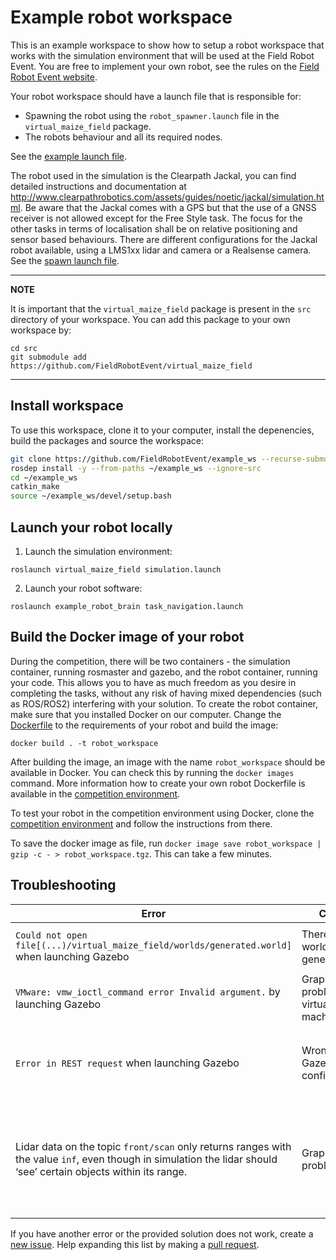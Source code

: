 # Example robot workspace
This is an example workspace to show how to setup a robot workspace that works with the simulation environment that will be used at the Field Robot Event. You are free to implement your own robot, see the rules on the [Field Robot Event website](https://www.fieldrobot.com/event/index.php/contest-hybrid/tasks-h/).

Your robot workspace should have a launch file that is responsible for:
* Spawning the robot using the `robot_spawner.launch` file in the `virtual_maize_field` package.
* The robots behaviour and all its required nodes.

See the [example launch file](src/example_robot_brain/launch/task_navigation.launch).

The robot used in the simulation is the Clearpath Jackal, you can find detailed instructions and documentation at http://www.clearpathrobotics.com/assets/guides/noetic/jackal/simulation.html. Be aware that the Jackal comes with a GPS but that the use of a GNSS receiver is not allowed except for the Free Style task. The focus for the other tasks in terms of localisation shall be on relative positioning and sensor based behaviours. There are different configurations for the Jackal robot available, using a LMS1xx lidar and camera or a Realsense camera. See the [spawn launch file](src/example_robot_description/launch/spawn_example_robot.launch).

---
**NOTE**

It is important that the `virtual_maize_field` package is present in the `src` directory of your workspace. You can add this package to your own workspace by:
```commandline
cd src
git submodule add https://github.com/FieldRobotEvent/virtual_maize_field
```
---

## Install workspace
To use this workspace, clone it to your computer, install the depenencies, build the packages and source the workspace:
```bash
git clone https://github.com/FieldRobotEvent/example_ws --recurse-submodules ~/example_ws
rosdep install -y --from-paths ~/example_ws --ignore-src
cd ~/example_ws
catkin_make
source ~/example_ws/devel/setup.bash
```

## Launch your robot locally
1. Launch the simulation environment:
```commandline
roslaunch virtual_maize_field simulation.launch
```
2. Launch your robot software:
```commandline
roslaunch example_robot_brain task_navigation.launch
```

## Build the Docker image of your robot
During the competition, there will be two containers - the simulation container, running rosmaster and gazebo, and the robot container, running your code.
This allows you to have as much freedom as you desire in completing the tasks, without any risk of having mixed dependencies (such as ROS/ROS2) interfering with your solution. To create the robot container, make sure that you installed Docker on our computer. Change the [Dockerfile](Dockerfile) to the requirements of your robot and build the image:

```commandline
docker build . -t robot_workspace
```

After building the image, an image with the name `robot_workspace` should be available in Docker. You can check this by running the `docker images` command. More information how to create your own robot Dockerfile is available in the [competition environment](https://github.com/FieldRobotEvent/competition_environment). 

To test your robot in the competition environment using Docker, clone the [competition environment](https://github.com/FieldRobotEvent/competition_environment) and follow the instructions from there.

To save the docker image as file, run `docker image save robot_workspace | gzip -c - > robot_workspace.tgz`. This can take a few minutes.

## Troubleshooting
| Error | Cause | Solution |
|---|---| --- |
| `Could not open file[(...)/virtual_maize_field/worlds/generated.world]` when launching Gazebo | There is no world file generated. | Generate a world file by e.g. `rosrun virtual_maize_field generate_world.py fre22_task_navigation_mini`. |
| `VMware: vmw_ioctl_command error Invalid argument.` by launching Gazebo | Graphics problem in virtual machine. | Execute `echo "export SVGA_VGPU10=0" >> ~/.profile` in the terminal and reboot your virtual machine. |
| `Error in REST request` when launching Gazebo | Wrong link in Gazebo configuration. | Open `~/.ignition/fuel/config.yaml` and change the line: `url: https://api.ignitionfuel.org` to `url:  https://api.ignitionrobotics.org`. |
| Lidar data on the topic `front/scan` only returns ranges with the value `inf`, even though in simulation the lidar should ‘see’ certain objects within its range. | Graphics problem. | Execute `export LIBGL_ALWAYS_SOFTWARE=1` in the terminal in which you launch gazebo. You have to run this command before starting gazebo. This solves the problem with the lidar, but might have some consequences on the rendering speed of gazebo. |

If you have another error or the provided solution does not work, create a [new issue](https://github.com/FieldRobotEvent/example_ws/issues). Help expanding this list by making a [pull request](https://github.com/FieldRobotEvent/example_ws/pulls).

